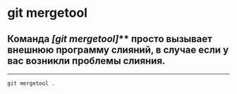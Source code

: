 # git mergetool
## Команда *[git mergetool]*** просто вызывает внешнюю программу слияний, в случае если у вас возникли проблемы слияния.
---
`git mergetool .`